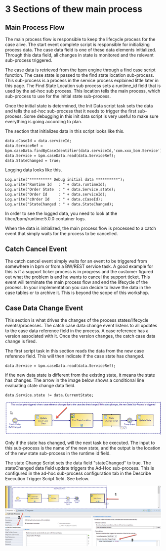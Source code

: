 # 3 Sections of thew main process
## Main Process Flow
 The main process flow is responsible to keep the lifecycle process for the case alive. The start event complete script is responsible for initializing process data. The case data field is one of these data elements initialized. Through this data field, all changes in state is monitored and the relevant sub-process triggered.
 
 The case data is retrieved from the bpm engine  through a find case script function. The case state is passed to the find state location sub-process. This sub-process is a process in the service process explained little later in this page.  The Find State Location sub process sets a runtime_id field that is used by the ad-hoc sub process. This location tells the main process, which sub-process to use for the initial state sub-process. 

 Once the initial state is determined, the Init Data script task sets the data and tells the ad-hoc sub-process that it needs to trigger the first sub-process. Some debugging in this init data script is very useful to make sure everything is going according to plan.


 The section that initializes data in this script looks like this.

    data.cCaseId = data.serviceId;
    data.ServiceRef = bpm.caseData.findByCaseIdentifier(data.serviceId,'com.xxx_bom.Service');
    data.Service = bpm.caseData.read(data.ServiceRef);
    data.StateChanged = true;

Logging data looks like this.

    Log.write("********** Debug initial data **********");
    Log.write("Runtime Id 	: " + data.runtimeId);
    Log.write("Order State 	: " + data.Service.state);
    Log.write("Order Id 	: " + data.serviceId);
    Log.write("cOrder Id 	: " + data.cCaseId);
    Log.write("StateChanged : " + data.StateChanged);

In order to see the logged data, you need to look at the tibco/bpm/runtime:5.0.0 container logs.

When the data is initialized, the main process flow is processed to a catch event that simply waits for the process to be cancelled. 

## Catch Cancel Event
 The catch cancel event simply waits for an event to be triggered from somewhere in bpm or from a BW/REST service task. A good example for this is if a support ticker process is in progress and the customer figured out what the problem is and he wants to cancel the support ticket. This event will terminate the main process flow and end the lifecycle of the process. In your implementation you can decide to leave the data in the case tables or to archive it. This is beyond the scope of this workshop.

## Case Data Change Event
This section is what drives the changes of the process states/lifecycle events/processes. The catch case data change event listens to all updates to the case data reference field in the process. A case reference has a version associated with it. Once the version changes, the catch case data change is fired. 

The first script task in this section reads the data from the new case reference field. This will then indicate if the case state has changed. 

    data.Service = bpm.caseData.read(data.ServiceRef);

if the new data state is different from the existing state, it means the state has changes. The arrow in the image below shows a conditional line evaluating ctate change data field. 
    
    data.Service.state != data.CurrentState;

![build_project](images/buildproject/4.png)

Only if the state has changed, will the next task be executed. The input to this sub-process is the name of the new state, and the output is the location of the new state sub-process in the runtime id field.  

The state Change Script sets the data field "stateChanged" to true. The stateChanged data field update triggers the Ad-Hoc sub-process. This is configured in the ad-hoc sub-process configuration tab in the Describe Execution Trigger Script field. See below.

![build_project](images/buildproject/5.png)